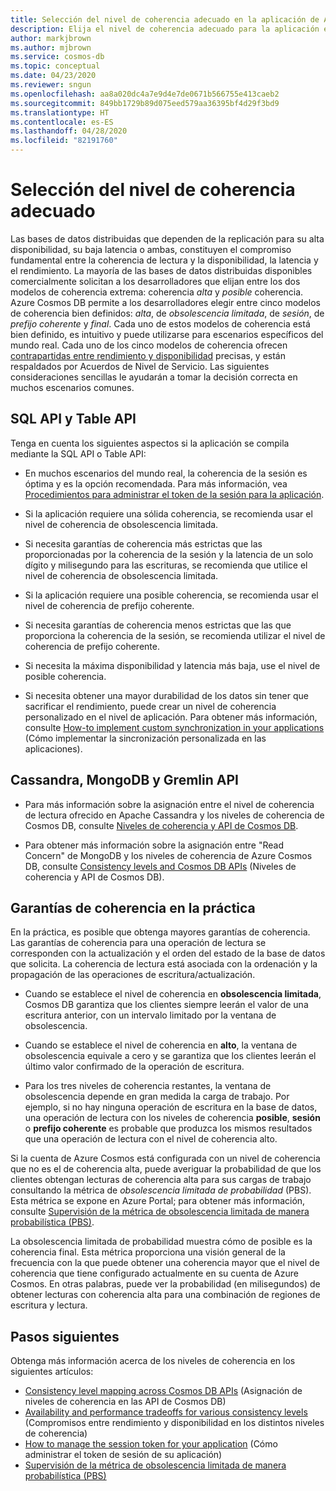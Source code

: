 ```yaml
---
title: Selección del nivel de coherencia adecuado en la aplicación de Azure Cosmos DB
description: Elija el nivel de coherencia adecuado para la aplicación en Azure Cosmos DB.
author: markjbrown
ms.author: mjbrown
ms.service: cosmos-db
ms.topic: conceptual
ms.date: 04/23/2020
ms.reviewer: sngun
ms.openlocfilehash: aa8a020dc4a7e9d4e7de0671b566755e413caeb2
ms.sourcegitcommit: 849bb1729b89d075eed579aa36395bf4d29f3bd9
ms.translationtype: HT
ms.contentlocale: es-ES
ms.lasthandoff: 04/28/2020
ms.locfileid: "82191760"
---
```

# <a name="choose-the-right-consistency-level"></a>Selección del nivel de coherencia adecuado 

Las bases de datos distribuidas que dependen de la replicación para su alta disponibilidad, su baja latencia o ambas, constituyen el compromiso fundamental entre la coherencia de lectura y la disponibilidad, la latencia y el rendimiento. La mayoría de las bases de datos distribuidas disponibles comercialmente solicitan a los desarrolladores que elijan entre los dos modelos de coherencia extrema: coherencia *alta* y *posible* coherencia. Azure Cosmos DB permite a los desarrolladores elegir entre cinco modelos de coherencia bien definidos: *alta*, de *obsolescencia limitada*, de *sesión*, de *prefijo coherente* y *final*. Cada uno de estos modelos de coherencia está bien definido, es intuitivo y puede utilizarse para escenarios específicos del mundo real. Cada uno de los cinco modelos de coherencia ofrecen [contrapartidas entre rendimiento y disponibilidad](consistency-levels-tradeoffs.md) precisas, y están respaldados por Acuerdos de Nivel de Servicio. Las siguientes consideraciones sencillas le ayudarán a tomar la decisión correcta en muchos escenarios comunes.

## <a name="sql-api-and-table-api"></a>SQL API y Table API

Tenga en cuenta los siguientes aspectos si la aplicación se compila mediante la SQL API o Table API:

- En muchos escenarios del mundo real, la coherencia de la sesión es óptima y es la opción recomendada. Para más información, vea [Procedimientos para administrar el token de la sesión para la aplicación](how-to-manage-consistency.md#utilize-session-tokens).

- Si la aplicación requiere una sólida coherencia, se recomienda usar el nivel de coherencia de obsolescencia limitada.

- Si necesita garantías de coherencia más estrictas que las proporcionadas por la coherencia de la sesión y la latencia de un solo dígito y milisegundo para las escrituras, se recomienda que utilice el nivel de coherencia de obsolescencia limitada.  

- Si la aplicación requiere una posible coherencia, se recomienda usar el nivel de coherencia de prefijo coherente.

- Si necesita garantías de coherencia menos estrictas que las que proporciona la coherencia de la sesión, se recomienda utilizar el nivel de coherencia de prefijo coherente.

- Si necesita la máxima disponibilidad y latencia más baja, use el nivel de posible coherencia.

- Si necesita obtener una mayor durabilidad de los datos sin tener que sacrificar el rendimiento, puede crear un nivel de coherencia personalizado en el nivel de aplicación. Para obtener más información, consulte [How-to implement custom synchronization in your applications](how-to-custom-synchronization.md) (Cómo implementar la sincronización personalizada en las aplicaciones).

## <a name="cassandra-mongodb-and-gremlin-apis"></a>Cassandra, MongoDB y Gremlin API

- Para más información sobre la asignación entre el nivel de coherencia de lectura ofrecido en Apache Cassandra y los niveles de coherencia de Cosmos DB, consulte [Niveles de coherencia y API de Cosmos DB](consistency-levels-across-apis.md#cassandra-mapping).

- Para obtener más información sobre la asignación entre "Read Concern" de MongoDB y los niveles de coherencia de Azure Cosmos DB, consulte [Consistency levels and Cosmos DB APIs](consistency-levels-across-apis.md#mongo-mapping) (Niveles de coherencia y API de Cosmos DB).

## <a name="consistency-guarantees-in-practice"></a>Garantías de coherencia en la práctica

En la práctica, es posible que obtenga mayores garantías de coherencia. Las garantías de coherencia para una operación de lectura se corresponden con la actualización y el orden del estado de la base de datos que solicita. La coherencia de lectura está asociada con la ordenación y la propagación de las operaciones de escritura/actualización.  

* Cuando se establece el nivel de coherencia en **obsolescencia limitada**, Cosmos DB garantiza que los clientes siempre leerán el valor de una escritura anterior, con un intervalo limitado por la ventana de obsolescencia.

* Cuando se establece el nivel de coherencia en **alto**, la ventana de obsolescencia equivale a cero y se garantiza que los clientes leerán el último valor confirmado de la operación de escritura.

* Para los tres niveles de coherencia restantes, la ventana de obsolescencia depende en gran medida la carga de trabajo. Por ejemplo, si no hay ninguna operación de escritura en la base de datos, una operación de lectura con los niveles de coherencia **posible**, **sesión** o **prefijo coherente** es probable que produzca los mismos resultados que una operación de lectura con el nivel de coherencia alto.

Si la cuenta de Azure Cosmos está configurada con un nivel de coherencia que no es el de coherencia alta, puede averiguar la probabilidad de que los clientes obtengan lecturas de coherencia alta para sus cargas de trabajo consultando la métrica de *obsolescencia limitada de probabilidad* (PBS). Esta métrica se expone en Azure Portal; para obtener más información, consulte [Supervisión de la métrica de obsolescencia limitada de manera probabilística (PBS)](how-to-manage-consistency.md#monitor-probabilistically-bounded-staleness-pbs-metric).

La obsolescencia limitada de probabilidad muestra cómo de posible es la coherencia final. Esta métrica proporciona una visión general de la frecuencia con la que puede obtener una coherencia mayor que el nivel de coherencia que tiene configurado actualmente en su cuenta de Azure Cosmos. En otras palabras, puede ver la probabilidad (en milisegundos) de obtener lecturas con coherencia alta para una combinación de regiones de escritura y lectura.

## <a name="next-steps"></a>Pasos siguientes

Obtenga más información acerca de los niveles de coherencia en los siguientes artículos:

* [Consistency level mapping across Cosmos DB APIs](consistency-levels-across-apis.md) (Asignación de niveles de coherencia en las API de Cosmos DB)
* [Availability and performance tradeoffs for various consistency levels](consistency-levels-tradeoffs.md) (Compromisos entre rendimiento y disponibilidad en los distintos niveles de coherencia)
* [How to manage the session token for your application](how-to-manage-consistency.md#utilize-session-tokens) (Cómo administrar el token de sesión de su aplicación)
* [Supervisión de la métrica de obsolescencia limitada de manera probabilística (PBS)](how-to-manage-consistency.md#monitor-probabilistically-bounded-staleness-pbs-metric)
